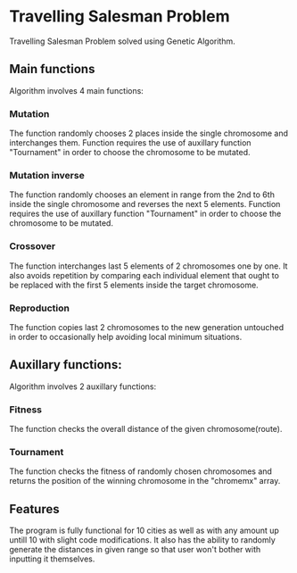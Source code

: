 # Travelling Salesman Problem 
Travelling Salesman Problem solved using Genetic Algorithm.
## Main functions
Algorithm involves 4 main functions:
### Mutation
The function randomly chooses 2 places inside the single chromosome and interchanges them. Function requires the use of auxillary function "Tournament" in order to choose the chromosome to be mutated.
### Mutation inverse
The function randomly chooses an element in range from the 2nd to 6th inside the single chromosome and reverses the next 5 elements. Function requires the use of auxillary function "Tournament" in order to choose the chromosome to be mutated. 
### Crossover
The function interchanges last 5 elements of 2 chromosomes one by one. It also avoids repetition by comparing each individual element that ought to be replaced with the first 5 elements inside the target chromosome.
### Reproduction
The function copies last 2 chromosomes to the new generation untouched in order to occasionally help avoiding local minimum situations.

## Auxillary functions:
Algorithm involves 2 auxillary functions:
### Fitness
The function checks the overall distance of the given chromosome(route).
### Tournament
The function checks the fitness of randomly chosen chromosomes and returns the position of the winning chromosome in the "chromemx" array.
## Features
The program is fully functional for 10 cities as well as with any amount up untill 10 with slight code modifications. It also has the ability to randomly generate the distances in given range so that user won't bother with inputting it themselves.